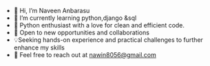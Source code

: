 - 👋 Hi, I’m Naveen Anbarasu
- 🌱 I’m currently learning python,django &sql
- 🐍 Python enthusiast with a love for clean and efficient code.
- 🌟 Open to new opportunities and collaborations
- 💡Seeking hands-on experience and practical challenges to further enhance my skills
- 📧 Feel free to reach out at nawin8056@gmail.com 

<!---
Nawinanbarasu/Nawinanbarasu is a ✨ special ✨ repository because its `README.md` (this file) appears on your GitHub profile.
You can click the Preview link to take a look at your changes.
--->
